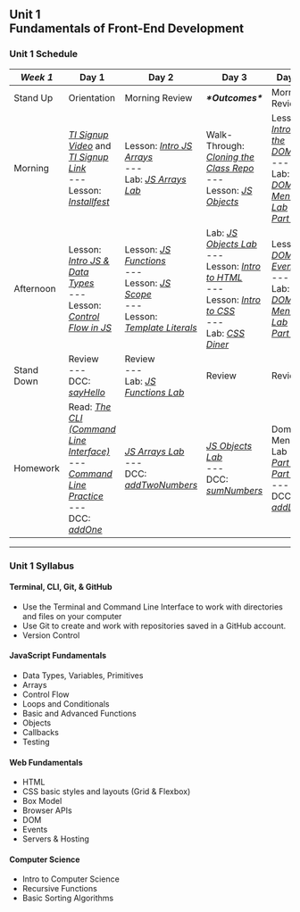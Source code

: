 ## Unit 1 <br> Fundamentals of Front-End Development

### Unit 1 Schedule
| ***Week 1*** | Day 1 | Day 2 | Day 3 | Day 4 | Day 5 |
| -- | -- | -- | -- | -- | -- |
| Stand Up | Orientation | Morning Review | ***\*Outcomes\**** | Morning Review | Morning Review |
| Morning | [*TI Signup Video*](https://generalassembly.wistia.com/medias/azqzv27yqa) and [*TI Signup Link*](https://generalassemb.ly/lms-enroll/bPRPhsMEMus=)<br>---<br>Lesson: [*Installfest*](https://hub.generalassemb.ly/learn/course/front-end-fundamentals-21-us-online-wc-11-september-2023-7-december-2023-200994/fundamentals-of-javascript/getting-started) | Lesson: [*Intro JS Arrays*](https://hub.generalassemb.ly/learn/course/front-end-fundamentals-21-us-online-wc-11-september-2023-7-december-2023-200994/fundamentals-of-javascript/intro-to-js?page=4)<br>---<br>Lab: [*JS Arrays Lab*](https://hub.generalassemb.ly/learn/course/front-end-fundamentals-21-us-online-wc-11-september-2023-7-december-2023-200994/fundamentals-of-javascript/intro-to-js?page=7) | Walk-Through: [*Cloning the Class Repo*](https://git.generalassemb.ly/SEIR-9-11/course-materials#class-repo-structure)<br>---<br>Lesson: [*JS Objects*](https://hub.generalassemb.ly/learn/course/front-end-fundamentals-21-us-online-wc-11-september-2023-7-december-2023-200994/fundamentals-of-javascript/intro-to-js-continued?page=7) | Lesson: [*Intro to the DOM*](https://hub.generalassemb.ly/learn/course/front-end-fundamentals-21-us-online-wc-11-september-2023-7-december-2023-200994/dom-manipulation-events/introduction-to-the-dom?page=1)<br>---<br>Lab: [*DOM Menu Lab Part 1*](https://hub.generalassemb.ly/learn/course/front-end-fundamentals-21-us-online-wc-11-september-2023-7-december-2023-200994/dom-manipulation-events/introduction-to-the-dom?page=2) | Lesson: [*Guide to Building a Broswer Game*](https://hub.generalassemb.ly/learn/course/front-end-fundamentals-21-us-online-wc-11-september-2023-7-december-2023-200994/building-a-browser-game/building-a-browser-game?page=1)<br>---<br>Lesson: [*Connect 4 Code Along*](https://hub.generalassemb.ly/learn/course/front-end-fundamentals-21-us-online-wc-11-september-2023-7-december-2023-200994/building-a-browser-game/building-a-browser-game?page=2) |
| Afternoon | Lesson: [*Intro JS & Data Types*](https://hub.generalassemb.ly/learn/course/front-end-fundamentals-21-us-online-wc-11-september-2023-7-december-2023-200994/fundamentals-of-javascript/intro-to-js?page=1)<br>---<br>Lesson: [*Control Flow in JS*](https://hub.generalassemb.ly/learn/course/front-end-fundamentals-21-us-online-wc-11-september-2023-7-december-2023-200994/fundamentals-of-javascript/intro-to-js?page=2) | Lesson: [*JS Functions*](https://hub.generalassemb.ly/learn/course/front-end-fundamentals-21-us-online-wc-11-september-2023-7-december-2023-200994/fundamentals-of-javascript/intro-to-js-continued?page=1)<br>---<br>Lesson: [*JS Scope*](https://hub.generalassemb.ly/learn/course/front-end-fundamentals-21-us-online-wc-11-september-2023-7-december-2023-200994/fundamentals-of-javascript/intro-to-js-continued?page=5)<br>---<br>Lesson: [*Template Literals*](https://hub.generalassemb.ly/learn/course/front-end-fundamentals-21-us-online-wc-11-september-2023-7-december-2023-200994/fundamentals-of-javascript/intro-to-js-continued?page=9) | Lab: [*JS Objects Lab*](https://hub.generalassemb.ly/learn/course/front-end-fundamentals-21-us-online-wc-11-september-2023-7-december-2023-200994/fundamentals-of-javascript/intro-to-js-continued?page=8)<br>---<br>Lesson: [*Intro to HTML*](https://hub.generalassemb.ly/learn/course/html-and-css-21-us-online-wc-11-september-2023-7-december-2023-200994/html/intro-to-html)<br>---<br>Lesson: [*Intro to CSS*](https://hub.generalassemb.ly/learn/course/html-and-css-21-us-online-wc-11-september-2023-7-december-2023-200994/css/intro-to-css?page=1)<br>---<br>Lab: [*CSS Diner*](https://flukeout.github.io/) | Lesson: [*DOM Events*](https://hub.generalassemb.ly/learn/course/front-end-fundamentals-21-us-online-wc-11-september-2023-7-december-2023-200994/dom-manipulation-events/introduction-to-the-dom?page=3)<br>---<br>Lab: [*DOM Menu Lab Part 2*](https://hub.generalassemb.ly/learn/course/front-end-fundamentals-21-us-online-wc-11-september-2023-7-december-2023-200994/dom-manipulation-events/introduction-to-the-dom?page=4) | Quiz: [*Quiz 1*](/quizzes/wk01.md)<br>---<br>Lesson: [*Connect 4 Code Along (cont.)*](https://hub.generalassemb.ly/learn/course/front-end-fundamentals-21-us-online-wc-11-september-2023-7-december-2023-200994/building-a-browser-game/building-a-browser-game?page=2)<br>---<br>Lab: [*Tic-Tac-Toe*](https://hub.generalassemb.ly/learn/course/front-end-fundamentals-21-us-online-wc-11-september-2023-7-december-2023-200994/weekend-assignment/building-tic-tac-toe?page=1) |
| Stand Down | Review<br>---<br>DCC: [*sayHello*](https://hub.generalassemb.ly/learn/course/daily-coding-challenges-us-online-wc-11-september-2023-7-december-2023-200994/daily-coding-challenges/daily-coding-challenges?page=1) | Review<br>---<br>Lab: [*JS Functions Lab*](https://hub.generalassemb.ly/learn/course/front-end-fundamentals-21-us-online-wc-11-september-2023-7-december-2023-200994/fundamentals-of-javascript/intro-to-js-continued?page=6) | Review | Review | Review |
| Homework | Read: [*The CLI (Command Line Interface)*](https://hub.generalassemb.ly/learn/course/front-end-fundamentals-21-us-online-wc-11-september-2023-7-december-2023-200994/fundamentals-of-javascript/getting-started?page=2)<br>---<br>[*Command Line Practice*](https://hub.generalassemb.ly/learn/course/front-end-fundamentals-21-us-online-wc-11-september-2023-7-december-2023-200994/fundamentals-of-javascript/getting-started?page=3)<br>---<br>DCC: [*addOne*](https://hub.generalassemb.ly/learn/course/daily-coding-challenges-us-online-wc-11-september-2023-7-december-2023-200994/daily-coding-challenges/daily-coding-challenges?page=2) | [*JS Arrays Lab*](https://hub.generalassemb.ly/learn/course/front-end-fundamentals-21-us-online-wc-11-september-2023-7-december-2023-200994/fundamentals-of-javascript/intro-to-js?page=7)<br>---<br>DCC: [*addTwoNumbers*](https://hub.generalassemb.ly/learn/course/daily-coding-challenges-us-online-wc-11-september-2023-7-december-2023-200994/daily-coding-challenges/daily-coding-challenges?page=3) | [*JS Objects Lab*](https://hub.generalassemb.ly/learn/course/front-end-fundamentals-21-us-online-wc-11-september-2023-7-december-2023-200994/fundamentals-of-javascript/intro-to-js-continued?page=8)<br>---<br>DCC: [*sumNumbers*](https://hub.generalassemb.ly/learn/course/daily-coding-challenges-us-online-wc-11-september-2023-7-december-2023-200994/daily-coding-challenges/daily-coding-challenges?page=4) | Dom Menu Lab [*Part 1*](https://hub.generalassemb.ly/learn/course/front-end-fundamentals-21-us-online-wc-11-september-2023-7-december-2023-200994/dom-manipulation-events/introduction-to-the-dom?page=2) & [*Part 2*](https://hub.generalassemb.ly/learn/course/front-end-fundamentals-21-us-online-wc-11-september-2023-7-december-2023-200994/dom-manipulation-events/introduction-to-the-dom?page=4)<br>---<br>DCC: [*addList*](https://hub.generalassemb.ly/learn/course/daily-coding-challenges-us-online-wc-11-september-2023-7-december-2023-200994/daily-coding-challenges/daily-coding-challenges?page=5) | [*Tic-Tac-Toe*](https://hub.generalassemb.ly/learn/course/front-end-fundamentals-21-us-online-wc-11-september-2023-7-december-2023-200994/weekend-assignment/building-tic-tac-toe?page=1)<br>---<br>DCC: [*computeRemainder*](https://hub.generalassemb.ly/learn/course/daily-coding-challenges-us-online-wc-11-september-2023-7-december-2023-200994/daily-coding-challenges/daily-coding-challenges?page=6) |

----

### Unit 1 Syllabus

#### Terminal, CLI, Git, & GitHub
- Use the Terminal and Command Line Interface to work with directories and files on your computer
- Use Git to create and work with repositories saved in a GitHub account.
- Version Control
  
#### JavaScript Fundamentals
- Data Types, Variables, Primitives
- Arrays
- Control Flow
- Loops and Conditionals
- Basic and Advanced Functions
- Objects
- Callbacks
- Testing
  
#### Web Fundamentals
- HTML
- CSS basic styles and layouts (Grid & Flexbox)
- Box Model
- Browser APIs
- DOM
- Events
- Servers & Hosting

#### Computer Science
- Intro to Computer Science
- Recursive Functions
- Basic Sorting Algorithms
